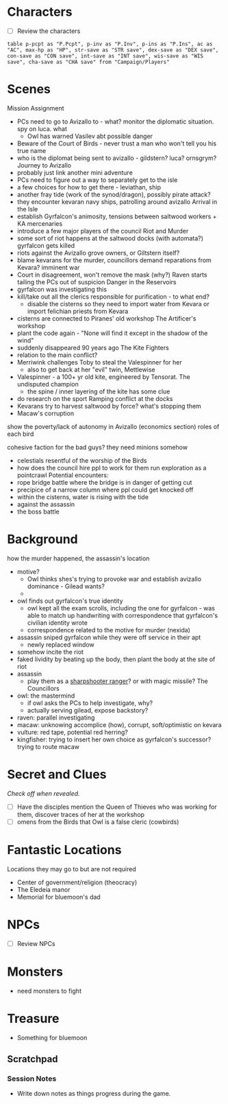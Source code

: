 # Characters

- [ ] Review the characters

```dataview
table p-pcpt as "P.Pcpt", p-inv as "P.Inv", p-ins as "P.Ins", ac as "AC", max-hp as "HP", str-save as "STR save", dex-save as "DEX save", con-save as "CON save", int-save as "INT save", wis-save as "WIS save", cha-save as "CHA save" from "Campaign/Players"
```


# Scenes

Mission Assignment
- PCs need to go to Avizallo to - what? monitor the diplomatic situation. spy on luca. what
	- Owl has warned Vasilev abt possible danger
- Beware of the Court of Birds - never trust a man who won't tell you his true name
- who is the diplomat being sent to avizallo - gildstern? luca? ornsgrym?
Journey to Avizallo
- probably just link another mini adventure
- PCs need to figure out a way to separately get to the isle
- a few choices for how to get there - leviathan, ship
- another fray tide (work of the synod/dragon), possibly pirate attack?
- they encounter kevaran navy ships, patrolling around avizallo
Arrival in the Isle
- establish Gyrfalcon's animosity, tensions between saltwood workers + KA mercenaries
- introduce a few major players of the council
Riot and Murder
- some sort of riot happens at the saltwood docks (with automata?) gyrfalcon gets killed 
- riots against the Avizallo grove owners, or Giltstern itself?
- blame kevarans for the murder, councillors demand reparations from Kevara? imminent war
- Court in disagreement, won't remove the mask (why?)
Raven starts tailing the PCs out of suspicion
Danger in the Reservoirs
- gyrfalcon was investigating this
- kill/take out all the clerics responsible for purification - to what end?
	- disable the cisterns so they need to import water from Kevara or import felichian priests from Kevara
- cisterns are connected to Piranes' old workshop
The Artificer's workshop
- plant the code again - "None will find it except in the shadow of the wind"
- suddenly disappeared 90 years ago
The Kite Fighters
- relation to the main conflict?
- Merriwink challenges Toby to steal the Valespinner for her
	- also to get back at her "evil" twin, Mettlewise
- Valespinner - a 100+ yr old kite, engineered by Tensorat. The undisputed champion
	- the spine / inner layering of the kite has some clue
- do research on the sport
Ramping conflict at the docks 
- Kevarans try to harvest saltwood by force? what's stopping them
- Macaw's corruption


show the poverty/lack of autonomy in Avizallo (economics section)
roles of each bird

cohesive faction for the bad guys? they need minions somehow
- celestials resentful of the worship of the Birds
- how does the council hire ppl to work for them
run exploration as a pointcrawl
Potential encounters:
- rope bridge battle where the bridge is in danger of getting cut
- precipice of a narrow column where ppl could get knocked off
- within the cisterns, water is rising with the tide
- against the assassin
- the boss battle

# Background

how the murder happened, the assassin's location
- motive?
	- Owl thinks shes's trying to provoke war and establish avizallo dominance - Gilead wants?
	- 
- owl finds out gyrfalcon's true identity
	- owl kept all the exam scrolls, including the one for gyrfalcon - was able to match up handwriting with correspondence that gyrfalcon's civilian identity wrote
	- correspondence related to the motive for murder (nexida)
- assassin sniped gyrfalcon while they were off service in their apt
	- newly replaced window
- somehow incite the riot
- faked lividity by beating up the body, then plant the body at the site of riot
- assassin
	- play them as a [sharpshooter ranger](https://www.reddit.com/r/DMAcademy/comments/1bm3srp/comment/kw9p4mr/?utm_source=share&utm_medium=web3x&utm_name=web3xcss&utm_term=1&utm_content=share_button)? or with magic missile?
The Councillors
- owl: the mastermind
	- if owl asks the PCs to help investigate, why?
	- actually serving gilead, expose backstory?
- raven: parallel investigating
- macaw: unknowing accomplice (how), corrupt, soft/optimistic on kevara
- vulture: red tape, potential red herring?
- kingfisher: trying to insert her own choice as gyrfalcon's successor? trying to route macaw

# Secret and Clues

_Check off when revealed._
- [ ] Have the disciples mention the Queen of Thieves who was working for them, discover traces of her at the workshop
- [ ] omens from the Birds that Owl is a false cleric (cowbirds)

# Fantastic Locations

Locations they may go to but are not required
- Center of government/religion (theocracy)
- The Eledeia manor
- Memorial for bluemoon's dad

# NPCs

- [ ] Review NPCs


# Monsters
- need monsters to fight

# Treasure
- Something for bluemoon

## Scratchpad

### Session Notes
- Write down notes as things progress during the game.